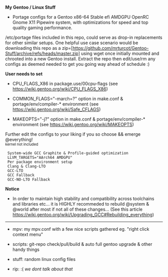 **My Gentoo / Linux Stuff**

  - Portage configs for a Gentoo x86-64 Stable efi AMDGPU OpenRC Gnome X11 Pipewire system, with optimizations for speed and top quality gaming performance. 
 
 /etc/portage files included in this repo, could serve as drop-in replacements for other similar setups. One helpful use case scenario would be downloading this repo as a zip=[https://github.com/mrturcot/Gentoo-Stuff/archive/refs/heads/master.zip] using wget once initially mounted and chrooted into a new Gentoo install. Extract the repo then edit/use/rm any configs as deemed needed to get you going way ahead of schedule :)

**User needs to set**  
 
  - CPU_FLAGS_X86 in package.use/00cpu-flags (see https://wiki.gentoo.org/wiki/CPU_FLAGS_X86)  

  - COMMON_FLAGS="-march=?" option in make.conf & portage/env/compiler-* environment (see https://wiki.gentoo.org/wiki/Safe_CFLAGS)  

  - MAKEOPTS="-j?" option in make.conf & portage/env/compiler-* environment (see https://wiki.gentoo.org/wiki/MAKEOPTS)   


Further edit the configs to your liking if you so choose && emerge @everything!  
<sub>kernel not included</sub>  

```
 System-wide GCC Graphite & Profile-guided optimization  
 LLVM_TARGETS="AArch64 AMDGPU"  
 Per package environment setup  
 Clang & Clang-LTO  
 GCC-LTO  
 GCC Fallback  
 GCC-NO-LTO Fallback  
```

**Notice**
   - In order to maintain high stability and compatibility across toolchains and libraries etc... it is HIGHLY recommeded to rebuild @system & @world after most if not all of these changes...  (See this article https://wiki.gentoo.org/wiki/Upgrading_GCC#Rebuilding_everything)

------------------------------
 
 - mpv: my mpv.conf with a few nice scripts gathered eg. "right click context menu"  

 - scripts: git-repo check/pull/build & auto full gentoo upgrade & other handy things  

 - stuff: random linux config files  

 - rip: :( *we dont talk about that*  
